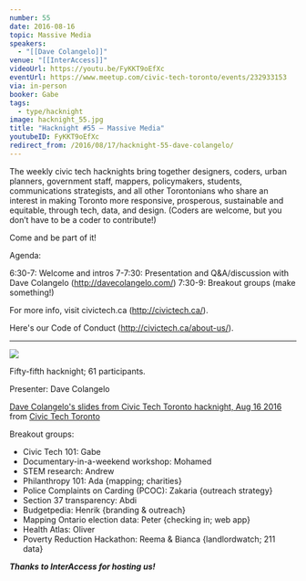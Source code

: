 ```yaml
---
number: 55
date: 2016-08-16
topic: Massive Media
speakers:
  - "[[Dave Colangelo]]"
venue: "[[InterAccess]]"
videoUrl: https://youtu.be/FyKKT9oEfXc
eventUrl: https://www.meetup.com/civic-tech-toronto/events/232933153
via: in-person
booker: Gabe
tags:
  - type/hacknight
image: hacknight_55.jpg
title: "Hacknight #55 – Massive Media"
youtubeID: FyKKT9oEfXc
redirect_from: /2016/08/17/hacknight-55-dave-colangelo/
---
```


The weekly civic tech hacknights bring together designers, coders, urban planners, government staff, mappers, policymakers, students, communications strategists, and all other Torontonians who share an interest in making Toronto more responsive, prosperous, sustainable and equitable, through tech, data, and design. (Coders are welcome, but you don’t have to be a coder to contribute!)

Come and be part of it!

Agenda:

6:30-7: Welcome and intros
7-7:30: Presentation and Q&A/discussion with Dave Colangelo (http://davecolangelo.com/)
7:30-9: Breakout groups (make something!)

For more info, visit civictech.ca (http://civictech.ca/).

Here's our Code of Conduct (http://civictech.ca/about-us/).

---



![](https://mlydg0vejq30.i.optimole.com/w:930/h:523/q:mauto/f:best/https://civictech.ca/wp-content/uploads/2016/08/20160816_190342.jpg)

Fifty-fifth hacknight; 61 participants.

Presenter: Dave Colangelo

[Dave Colangelo's slides from Civic Tech Toronto hacknight, Aug 16 2016](https://www.slideshare.net/civictechTO/dave-colangelos-slides-from-civic-tech-toronto-hacknight-aug-16-2016) from [Civic Tech Toronto](https://www.slideshare.net/civictechTO)

Breakout groups:
-   Civic Tech 101: Gabe
-   Documentary-in-a-weekend workshop: Mohamed
-   STEM research: Andrew
-   Philanthropy 101: Ada {mapping; charities}
-   Police Complaints on Carding (PCOC): Zakaria {outreach strategy}
-   Section 37 transparency: Abdi
-   Budgetpedia: Henrik {branding & outreach}
-   Mapping Ontario election data: Peter {checking in; web app}
-   Health Atlas: Oliver
-   Poverty Reduction Hackathon: Reema & Bianca {landlordwatch; 211 data}

***Thanks to InterAccess for hosting us!***